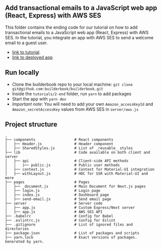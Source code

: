 ## Add transactional emails to a JavaScript web app (React, Express) with AWS SES
This folder contains the ending code for our tutorial on how to add transactional emails to a JavaScript web app (React, Express) with AWS SES. In the tutorial, you integrate an app with AWS SES to send a welcome email to a guest user.

- [link to tutorial](https://codeburst.io/add-transactional-emails-to-a-javascript-web-app-react-express-9fa1ff2e40e0?gi=8fc42ff4008d). 
- [link to deployed app](https://aws-ses.builderbook.org/send-email)


## Run locally
- Clone the builderbook repo to your local machine: `git clone git@github.com:builderbook/builderbook.git`
- Inside the `tutorials/2-end` folder, run `yarn` to add packages
- Start the app with `yarn dev`
- _Important note_: You will need to add your own `Amazon_accessKeyId` and `Amazon_secretAccessKey` values from AWS SES in `server/aws.js`


## Project structure

```
.
├── components                  # React components
│   ├── Header.js               # Header component
│   ├── SharedStyles.js         # List of _reusable_ styles
├── lib                         # Code available on both client and server
│   ├── api                     # Client-side API methods
│   │   ├── public.js           # Public user methods
│   ├── context.js              # Context for Material-UI integration
│   ├── withLayout.js           # HOC for SSR with Material-UI and more
├── pages                       # Pages
│   ├── _document.js            # Main Document for Next.js pages
│   ├── login.js                # Login page
│   ├── index.js                # Dashboard page
│   ├── send-email.js           # Send email page
├── server                      # Server code
│   ├── app.js                  # Custom Express/Next server
│   ├── app.js                  # AWS SES API
├── .babelrc                    # Config for Babel
├── .eslintrc.js                # Config for Eslint
├── .gitignore                  # List of ignored files and directories
├── package.json                # List of packages and scripts
├── yarn.lock                   # Exact versions of packages. Generated by yarn.

```
